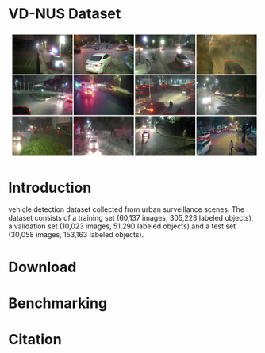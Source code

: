 # VD-NUS Dataset
![preview](images_display.jpg)
# Introduction
vehicle detection dataset collected from urban surveillance scenes. The dataset consists of a training set (60,137 images, 305,223 labeled objects), a validation set (10,023 images, 51,290 labeled objects) and a test set (30,058 images, 153,163 labeled objects).
# Download
# Benchmarking
# Citation
